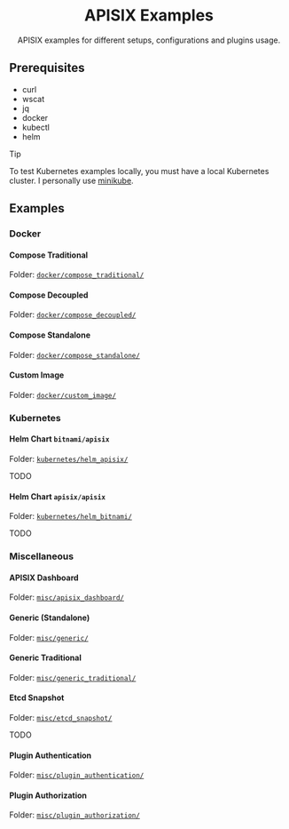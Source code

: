 <div align="center">

# APISIX Examples

APISIX examples for different setups, configurations and plugins usage.

</div>

## Prerequisites

- curl
- wscat
- jq
- docker
- kubectl
- helm

> [!TIP]
> To test Kubernetes examples locally, you must have a local Kubernetes cluster. I personally use [minikube](https://minikube.sigs.k8s.io/).

## Examples

### Docker

#### Compose Traditional

Folder: [`docker/compose_traditional/`](docker/compose_traditional/README.md)

#### Compose Decoupled

Folder: [`docker/compose_decoupled/`](docker/compose_decoupled/README.md)

#### Compose Standalone

Folder: [`docker/compose_standalone/`](docker/compose_standalone/README.md)

#### Custom Image

Folder: [`docker/custom_image/`](docker/custom_image/README.md)

### Kubernetes

#### Helm Chart `bitnami/apisix`

Folder: [`kubernetes/helm_apisix/`](kubernetes/helm_apisix/README.md)

TODO

#### Helm Chart `apisix/apisix`

Folder: [`kubernetes/helm_bitnami/`](kubernetes/helm_bitnami/README.md)

TODO

### Miscellaneous

#### APISIX Dashboard

Folder: [`misc/apisix_dashboard/`](misc/apisix_dashboard/README.md)

#### Generic (Standalone)

Folder: [`misc/generic/`](misc/generic/README.md)

#### Generic Traditional

Folder: [`misc/generic_traditional/`](misc/generic_traditional/README.md)

#### Etcd Snapshot

Folder: [`misc/etcd_snapshot/`](misc/etcd_snapshot/README.md)

TODO

#### Plugin Authentication

Folder: [`misc/plugin_authentication/`](misc/plugin_authentication/README.md)

#### Plugin Authorization

Folder: [`misc/plugin_authorization/`](misc/plugin_authorization/README.md)
